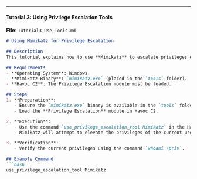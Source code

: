 
---

#### **Tutorial 3: Using Privilege Escalation Tools**

**File**: `Tutorial3_Use_Tools.md`

```markdown
# Using Mimikatz for Privilege Escalation

## Description
This tutorial explains how to use **Mimikatz** to escalate privileges on a Windows system.

## Requirements
- **Operating System**: Windows.
- **Mimikatz Binary**: `mimikatz.exe` (placed in the `tools` folder).
- **Havoc C2**: The Privilege Escalation module must be loaded.

## Steps
1. **Preparation**:
   - Ensure the `mimikatz.exe` binary is available in the `tools` folder.
   - Load the **Privilege Escalation** module in Havoc C2.

2. **Execution**:
   - Use the command `use_privilege_escalation_tool Mimikatz` in the Havoc console.
   - Mimikatz will attempt to elevate the privileges of the current user.

3. **Verification**:
   - Verify the current privileges using the command `whoami /priv`.

## Example Command
```bash
use_privilege_escalation_tool Mimikatz